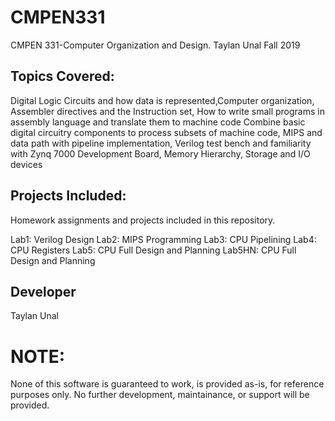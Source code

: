 # CMPEN331
CMPEN 331-Computer Organization and Design. Taylan Unal Fall 2019

## Topics Covered:
Digital Logic Circuits and how data is represented,Computer organization, Assembler directives and the Instruction set, How to write small programs in assembly language and translate them to machine code
Combine basic digital circuitry components to process subsets of machine code, MIPS and data path with pipeline implementation, Verilog test bench and familiarity with Zynq 7000 Development Board, Memory Hierarchy, Storage and I/O devices

## Projects Included:
Homework assignments and projects included in this repository.

Lab1: Verilog Design
Lab2: MIPS Programming
Lab3: CPU Pipelining
Lab4: CPU Registers
Lab5: CPU Full Design and Planning
Lab5HN: CPU Full Design and Planning

## Developer
Taylan Unal

# NOTE:
None of this software is guaranteed to work, is provided as-is, for reference purposes only. No further development, maintainance, or support will be provided.